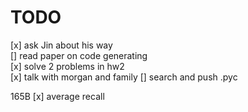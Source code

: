 TODO
========================

[x] ask Jin about his way  
[] read paper on code generating  
[x] solve 2 problems in hw2  
[x] talk with morgan and family
[] search and push .pyc

165B
[x] average recall


